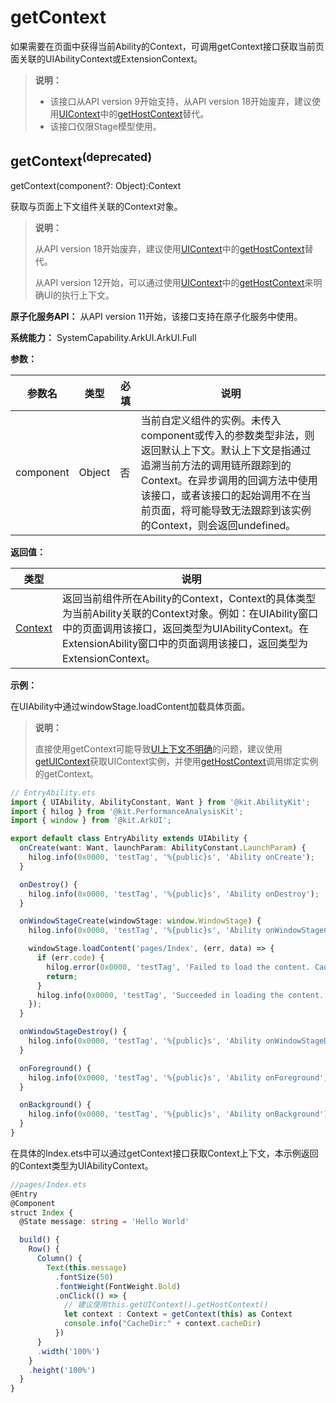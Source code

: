 # getContext

如果需要在页面中获得当前Ability的Context，可调用getContext接口获取当前页面关联的UIAbilityContext或ExtensionContext。

> **说明：**
> - 该接口从API version 9开始支持，从API version 18开始废弃，建议使用[UIContext](js-apis-arkui-UIContext.md#uicontext)中的[getHostContext](js-apis-arkui-UIContext.md#gethostcontext12)替代。
> - 该接口仅限Stage模型使用。

## getContext<sup>(deprecated)</sup>

getContext(component?: Object):Context

获取与页面上下文组件关联的Context对象。

> **说明：**
> 
> 从API version 18开始废弃，建议使用[UIContext](js-apis-arkui-UIContext.md#uicontext)中的[getHostContext](js-apis-arkui-UIContext.md#gethostcontext12)替代。
>
> 从API version 12开始，可以通过使用[UIContext](js-apis-arkui-UIContext.md#uicontext)中的[getHostContext](js-apis-arkui-UIContext.md#gethostcontext12)来明确UI的执行上下文。

**原子化服务API：** 从API version 11开始，该接口支持在原子化服务中使用。

**系统能力：** SystemCapability.ArkUI.ArkUI.Full

**参数：** 

| 参数名 | 类型          | 必填 | 说明                             |
| ------ | ----------- | ---- | ------------------------------- |
| component  | Object | 否   | 当前自定义组件的实例。未传入component或传入的参数类型非法，则返回默认上下文。默认上下文是指通过追溯当前方法的调用链所跟踪到的Context。在异步调用的回调方法中使用该接口，或者该接口的起始调用不在当前页面，将可能导致无法跟踪到该实例的Context，则会返回undefined。             |

**返回值：**

| 类型 | 说明                             |
| ------ | ------------------------------- |
| [Context](../../application-models/application-context-stage.md#应用上下文context)  | 返回当前组件所在Ability的Context，Context的具体类型为当前Ability关联的Context对象。例如：在UIAbility窗口中的页面调用该接口，返回类型为UIAbilityContext。在ExtensionAbility窗口中的页面调用该接口，返回类型为ExtensionContext。    |

**示例：**

在UIAbility中通过windowStage.loadContent加载具体页面。

> **说明：**
> 
> 直接使用getContext可能导致[UI上下文不明确](../../ui/arkts-global-interface.md)的问题，建议使用[getUIContext](js-apis-arkui-UIContext.md#uicontext)获取UIContext实例，并使用[getHostContext](js-apis-arkui-UIContext.md#gethostcontext12)调用绑定实例的getContext。

```ts
// EntryAbility.ets
import { UIAbility, AbilityConstant, Want } from '@kit.AbilityKit';
import { hilog } from '@kit.PerformanceAnalysisKit';
import { window } from '@kit.ArkUI';

export default class EntryAbility extends UIAbility {
  onCreate(want: Want, launchParam: AbilityConstant.LaunchParam) {
    hilog.info(0x0000, 'testTag', '%{public}s', 'Ability onCreate');
  }

  onDestroy() {
    hilog.info(0x0000, 'testTag', '%{public}s', 'Ability onDestroy');
  }

  onWindowStageCreate(windowStage: window.WindowStage) {
    hilog.info(0x0000, 'testTag', '%{public}s', 'Ability onWindowStageCreate');

    windowStage.loadContent('pages/Index', (err, data) => {
      if (err.code) {
        hilog.error(0x0000, 'testTag', 'Failed to load the content. Cause: %{public}s', JSON.stringify(err) ?? '');
        return;
      }
      hilog.info(0x0000, 'testTag', 'Succeeded in loading the content. Data: %{public}s', JSON.stringify(data) ?? '');
    });
  }

  onWindowStageDestroy() {
    hilog.info(0x0000, 'testTag', '%{public}s', 'Ability onWindowStageDestroy');
  }

  onForeground() {
    hilog.info(0x0000, 'testTag', '%{public}s', 'Ability onForeground');
  }

  onBackground() {
    hilog.info(0x0000, 'testTag', '%{public}s', 'Ability onBackground');
  }
}
```
在具体的Index.ets中可以通过getContext接口获取Context上下文，本示例返回的Context类型为UIAbilityContext。

```ts
//pages/Index.ets
@Entry
@Component
struct Index {
  @State message: string = 'Hello World'

  build() {
    Row() {
      Column() {
        Text(this.message)
          .fontSize(50)
          .fontWeight(FontWeight.Bold)
          .onClick(() => {
            // 建议使用this.getUIContext().getHostContext()
            let context : Context = getContext(this) as Context
            console.info("CacheDir:" + context.cacheDir)
          })
      }
      .width('100%')
    }
    .height('100%')
  }
}
```

